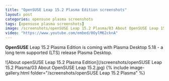 ```yaml
---
title: "OpenSUSE Leap 15.2 Plasma Edition screenshots"
layout: post
categories: opensuse plasma screenshots
tags: [opensuse plasma screenshots]
image: /screenshots/openSUSE Leap 15.2 Plasma/03 About OpenSUSE Leap 15.2.jpg
video: "https://www.youtube.com/embed/0OylM62cknA"
---
```


**OpenSUSE** Leap 15.2 Plasma Edition is coming with Plasma Desktop 5.18 - a long term supported (LTS) release Plasma Desktop.

![About openSUSE Leap 15.2 Plasma Edition](/screenshots/openSUSE Leap 15.2 Plasma/03 About OpenSUSE Leap 15.2.jpg)
{% include image-gallery.html folder="/screenshots/openSUSE Leap 15.2 Plasma" %}
